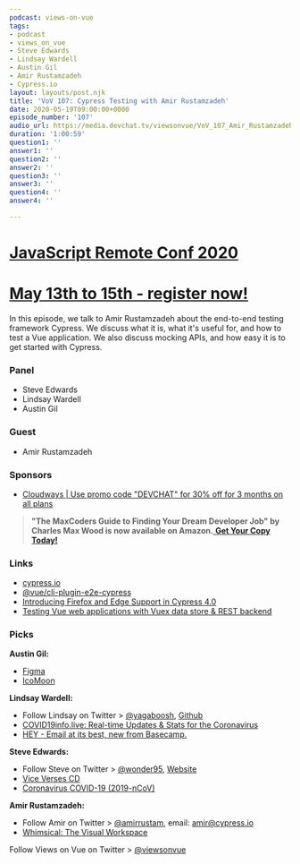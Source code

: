 ```yaml
---
podcast: views-on-vue
tags:
- podcast
- views_on_vue
- Steve Edwards
- Lindsay Wardell
- Austin Gil
- Amir Rustamzadeh
- Cypress.io
layout: layouts/post.njk
title: 'VoV 107: Cypress Testing with Amir Rustamzadeh'
date: 2020-05-19T09:00:00+0000
episode_number: '107'
audio_url: https://media.devchat.tv/viewsonvue/VoV_107_Amir_Rustamzadeh.mp3
duration: '1:00:59'
question1: ''
answer1: ''
question2: ''
answer2: ''
question3: ''
answer3: ''
question4: ''
answer4: ''

---
```

# [JavaScript Remote Conf 2020](https://devchat.tv/conferences/javascript-remote-2020/ "JavaScript Remote Conf 2020")
# [May 13th to 15th - register now!](https://devchat.tv/conferences/javascript-remote-2020/ "JavaScript Remote Conf 2020")

In this episode, we talk to Amir Rustamzadeh about the end-to-end testing framework Cypress. We discuss what it is, what it's useful for, and how to test a Vue application. We also discuss mocking APIs, and how easy it is to get started with Cypress.

### **Panel**

* Steve Edwards
* Lindsay Wardell
* Austin Gil

### **Guest**

* Amir Rustamzadeh

### **Sponsors**

* [Cloudways | Use promo code "DEVCHAT" for 30% off for 3 months on all plans](https://www.cloudways.com/en/?id=546951&chan=Devchat&data1=Vue-show&data2=Podcast-9)

> **"The MaxCoders Guide to Finding Your Dream Developer Job" by Charles Max Wood is now available on Amazon.**[ **Get Your Copy Today!**](https://www.amazon.com/gp/product/B081MBL5C9/ref=as_li_ss_tl?ie=UTF8&linkCode=sl1&tag=devchattv-20&linkId=9d61363241636e2546ef46abba198746&language=en_US)

### **Links**

* [cypress.io](https://www.cypress.io/)
* [@vue/cli-plugin-e2e-cypress](https://github.com/vuejs/vue-cli/tree/dev/packages/%40vue/cli-plugin-e2e-cypress)
* [Introducing Firefox and Edge Support in Cypress 4.0](https://www.cypress.io/blog/2020/02/06/introducing-firefox-and-edge-support-in-cypress-4-0/)
* [Testing Vue web applications with Vuex data store & REST backend](https://www.cypress.io/blog/2017/11/28/testing-vue-web-application-with-vuex-data-store-and-rest-backend/)

### **Picks**

**Austin Gil:**

* [Figma](https://www.figma.com/)
* [IcoMoon](https://icomoon.io/)

**Lindsay Wardell:**

* Follow Lindsay on Twitter > [@yagaboosh](https://twitter.com/amirruyagabooshstam), [Github](github.com/lindsaykwardell)
* [COVID19info.live: Real-time Updates & Stats for the Coronavirus](https://covid19info.live/)
* [HEY - Email at its best, new from Basecamp.](https://hey.com/)

**Steve Edwards:**

* Follow Steve on Twitter > [@wonder95](https://twitter.com/wonder95), [Website](https://www.smgaweb.com)
* [Vice Verses CD](https://switchfoot.com/collections/music/products/vice-verse-cd)
* [Coronavirus COVID-19 (2019-nCoV)](https://gisanddata.maps.arcgis.com/apps/opsdashboard/index.html#/bda7594740fd40299423467b48e9ecf6)

**Amir Rustamzadeh:**

* Follow Amir on Twitter > [@amirrustam](https://twitter.com/amirrustam), email: amir@cypress.io
* [Whimsical: The Visual Workspace](https://whimsical.com/)

Follow Views on Vue on Twitter > [@viewsonvue](https://twitter.com/viewsonvue)